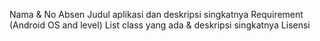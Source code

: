 Nama & No Absen 
Judul aplikasi dan deskripsi singkatnya 
Requirement (Android OS and level)
List class yang ada & deskripsi singkatnya
Lisensi
